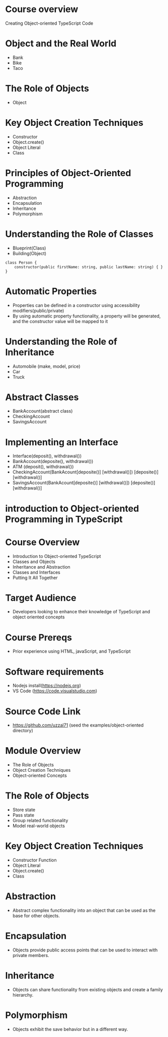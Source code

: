 # Course overview
Creating Object-oriented TypeScript Code

# Object and the Real World
-   Bank
-   Bike
-   Taco

# The Role of Objects
-   Object

# Key Object Creation Techniques
-   Constructor
-   Object.create()
-   Object Literal
-   Class

# Principles of Object-Oriented Programming
-   Abstraction
-   Encapsulation
-   Inheritance
-   Polymorphism

# Understanding the Role of Classes
-   Blueprint(Class)
-   Building(Object)
```
class Person {
    constructor(public firstName: string, public lastName: string) { }
}
```
# Automatic Properties
-   Properties can be defined in a constructor using accessibility modifiers(public/private)
-   By using automatic property functionality, a property will be generated, and the constructor value will be mapped to it

# Understanding the Role of Inheritance
-   Automobile (make, model, price)
-   Car
-   Truck

# Abstract Classes
-   BankAccount(abstract class)
-   CheckingAccount
-   SavingsAccount

# Implementing an Interface
-   Interface(deposit(), withdrawal())
-   BankAccount(deposite(), withdrawal())
-   ATM (deposit(), withdrawal())
-   CheckingAccount(BankAcount[deposite()] [withdrawal()]) [deposite()] [withdrawal()]
-   SavingsAccount(BankAcount[deposite()] [withdrawal()]) [deposite()] [withdrawal()]

# introduction to Object-oriented Programming in TypeScript

# Course Overview
-   Introduction to Object-oriented TypeScript
-   Classes and Objects
-   Inheritance and Abstraction
-   Classes and Interfaces
-   Putting It All Together

# Target Audience
-   Developers looking to enhance their knowledge of TypeScript and object oriented concepts

# Course Prereqs
- Prior experience using HTML, javaScript, and TypeScript

# Software requirements
- Nodejs install(https://nodejs.org)
-   VS Code (https://code.visualstudio.com)

# Source Code Link
-   https://github.com/uzzal71
(seed the examples/object-oriented directory)

# Module Overview
-   The Role of Objects
-   Object Creation Techniques
-   Object-oriented Concepts

# The Role of Objects
-   Store state
-   Pass state
-   Group related functionality
-   Model real-world objects

# Key Object Creation Techniques
-   Constructor Function
-   Object Literal
-   Object.create()
-   Class

# Abstraction
-   Abstract complex functionality into an object that can be used as the base for other objects.

# Encapsulation
-   Objects provide public access points that can be used to interact with private members.

# Inheritance
-   Objects can share functionality from existing objects and create a family hierarchy.

# Polymorphism
-   Objects exhibit the save behavior but in a different way.